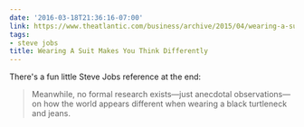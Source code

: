 ```yaml
---
date: '2016-03-18T21:36:16-07:00'
link: https://www.theatlantic.com/business/archive/2015/04/wearing-a-suit-makes-people-think-differently/391802/
tags:
- steve jobs
title: Wearing A Suit Makes You Think Differently
---
```


There's a fun little Steve Jobs reference at the end:

>Meanwhile, no formal research exists&mdash;just anecdotal observations&mdash;on how the world appears different when wearing a black turtleneck and jeans.
